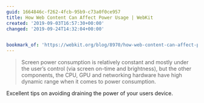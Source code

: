```yaml
---
guid: 1664846c-f262-4fcb-95b9-c73a0f0ce957
title: How Web Content Can Affect Power Usage | WebKit
created: '2019-09-03T16:57:30+00:00'
changed: '2019-09-24T14:32:04+00:00'


bookmark_of: 'https://webkit.org/blog/8970/how-web-content-can-affect-power-usage/'
---
```


> Screen power consumption is relatively constant and mostly under the user’s control (via screen on-time and brightness), but the other components, the CPU, GPU and networking hardware have high dynamic range when it comes to power consumption.

Excellent tips on avoiding draining the power of your users device. 

